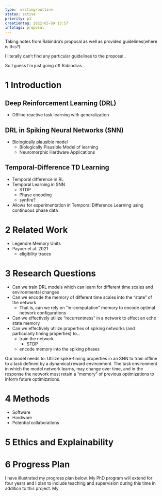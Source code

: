 ```yaml
---
type:  writing/outline 
status: active 
priority: p1 
creationtag: 2022-05-09 13:57
infotags: proposal
---
```

Taking notes from Rabindra’s proposal as well as provided guidelines(where is this?)

I literally can’t find any particular guidelines to the proposal .

So I guess I’m just going off Rabindras

# 1 Introduction 

## Deep Reinforcement Learning (DRL)
- Offline reactive task learning with generalization

##  DRL  in Spiking Neural Networks (SNN)
- Biologically plausible model
	- Biologically Plausible Model of learning
	- Neuromorphic Hardware Applications
## Temporal-Difference TD Learning
- Temporal difference in RL
- Temporal Learning in SNN
	- STDP
	- Phase encoding 
	- synfire?
- Allows for experimentation in Temporal Difference Learning using continuous phase data


# 2 Related Work
- Legendre Memory Units 
- Payuer et al. 2021
	- eligibility traces

# 3 Research Questions
- Can we train DRL models which can learn for different time scales and environmental changes
- Can we encode the memory of different time scales into the “state” of the network
	- That is, can we rely on “in-computation” memory to encode optimal network configurations
- Can we effectively utilize “recurrentness” in a network to effect an echo state memory
- Can we effectively utilize properties of spiking networks (and particularly timing properties) to…
	-  train the network
		- STDP
	- encode memory into the spiking phases

Our model needs to:
	Utilize spike-timing properties in an SNN to train offline to a task defined by a dynamical reward environment. The task environment in which the model network learns, may change over time, and in the response the network must retain a “memory” of previous optimizations to inform future optimizations. 


# 4 Methods
- Software
- Hardware
- Potential collaborations

# 5 Ethics and Explainability

# 6 Progress Plan
I have illustrated my progress plan below. My PhD program will extend for four years and I plan to include teaching and supervision during this time in addition to this project. My 










